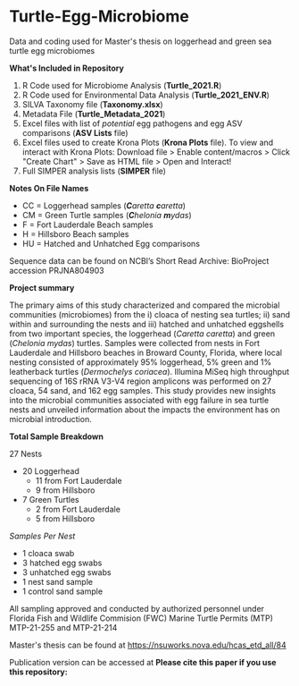 # Turtle-Egg-Microbiome
Data and coding used for Master's thesis on loggerhead and green sea turtle egg microbiomes

**What's Included in Repository**
1. R Code used for Microbiome Analysis (**Turtle_2021.R**)
2. R Code used for Environmental Data Analysis (**Turtle_2021_ENV.R**)
3. SILVA Taxonomy file (**Taxonomy.xlsx**)
4. Metadata File (**Turtle_Metadata_2021**)
5. Excel files with list of _potential_ egg pathogens and egg ASV comparisons (**ASV Lists** file)
6. Excel files used to create Krona Plots (**Krona Plots** file). To view and interact with Krona Plots: Download file > Enable content/macros > Click "Create Chart" > Save as HTML file > Open and Interact!
7. Full SIMPER analysis lists (**SIMPER** file)

**Notes On File Names**
* CC = Loggerhead samples (_**C**aretta **c**aretta_)
* CM = Green Turtle samples (_**C**helonia **m**ydas_)
* F = Fort Lauderdale Beach samples
* H = Hillsboro Beach samples
* HU = Hatched and Unhatched Egg comparisons

Sequence data can be found on NCBI’s Short Read Archive: BioProject accession PRJNA804903

**Project summary**

The primary aims of this study characterized and compared the microbial communities (microbiomes) from the i) cloaca of nesting sea turtles; ii) sand within and surrounding the nests and iii) hatched and unhatched eggshells from two important species, the loggerhead (_Caretta caretta_) and green (_Chelonia mydas_) turtles. Samples were collected from nests in Fort Lauderdale and Hillsboro beaches in Broward County, Florida, where local nesting consisted of approximately 95% loggerhead, 5% green and 1% leatherback turtles (_Dermochelys coriacea_). Illumina MiSeq high throughput sequencing of 16S rRNA V3-V4 region amplicons was performed on 27 cloaca, 54 sand, and 162 egg samples. This study provides new insights into the microbial communities associated with egg failure in sea turtle nests and unveiled information about the impacts the environment has on microbial introduction.

**Total Sample Breakdown**

27 Nests

- 20 Loggerhead
  - 11 from Fort Lauderdale
  - 9 from Hillsboro
- 7 Green Turtles
  - 2 from Fort Lauderdale
  - 5 from Hillsboro

_Samples Per Nest_
* 1 cloaca swab
* 3 hatched egg swabs
* 3 unhatched egg swabs
* 1 nest sand sample
* 1 control sand sample

All sampling approved and conducted by authorized personnel under Florida Fish and Wildlife Commision (FWC) Marine Turtle Permits (MTP) MTP-21-255 and MTP-21-214

Master's thesis can be found at https://nsuworks.nova.edu/hcas_etd_all/84

Publication version can be accessed at
    **Please cite this paper if you use this repository:**

